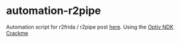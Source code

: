 # automation-r2pipe

Automation script for r2frida / r2pipe post [here](https://n0psn0ps.github.io/2024/03/10/Native-and-Automation-Using-r2frida-and-r2pipe/). Using the [Optiv NDK Crackme](https://github.com/optiv/android-ndk-crackme)
